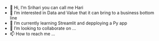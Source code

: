 - 👋 Hi, I’m Srihari you can call me Hari
- 👀 I’m interested in Data and Value that it can bring to a business bottom line
- 🌱 I’m currently learning Streamlit and depploying a Py app
- 💞️ I’m looking to collaborate on ...
- 📫 How to reach me ...

<!---
svkonda/svkonda is a ✨ special ✨ repository because its `README.md` (this file) appears on your GitHub profile.
You can click the Preview link to take a look at your changes.
--->
